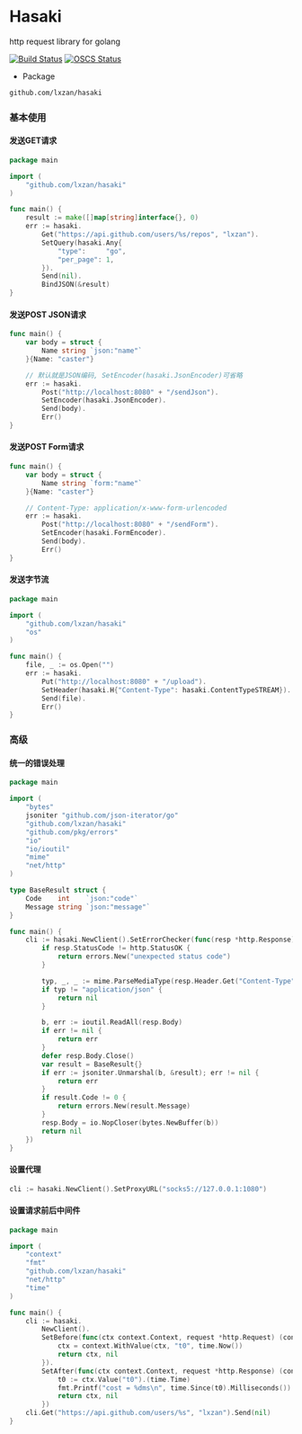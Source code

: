 # Hasaki
http request library for golang

[![Build Status](https://github.com/lxzan/hasaki/workflows/Go%20Test/badge.svg?branch=main)](https://github.com/lxzan/hasaki/actions?query=branch%3Amain)
[![OSCS Status](https://www.oscs1024.com/platform/badge/lxzan/hasaki.svg?size=small)](https://www.oscs1024.com/project/lxzan/hasaki?ref=badge_small)

- Package
```bash
github.com/lxzan/hasaki
```

### 基本使用
#### 发送GET请求
```go
package main

import (
	"github.com/lxzan/hasaki"
)

func main() {
	result := make([]map[string]interface{}, 0)
	err := hasaki.
		Get("https://api.github.com/users/%s/repos", "lxzan").
		SetQuery(hasaki.Any{
			"type":     "go",
			"per_page": 1,
		}).
		Send(nil).
		BindJSON(&result)
}
```

#### 发送POST JSON请求
```go
func main() {
	var body = struct {
		Name string `json:"name"`
	}{Name: "caster"}

	// 默认就是JSON编码, SetEncoder(hasaki.JsonEncoder)可省略
	err := hasaki.
		Post("http://localhost:8080" + "/sendJson").
		SetEncoder(hasaki.JsonEncoder).
		Send(body).
		Err()
}
```

#### 发送POST Form请求
```go
func main() {
	var body = struct {
		Name string `form:"name"`
	}{Name: "caster"}

    // Content-Type: application/x-www-form-urlencoded
	err := hasaki.
		Post("http://localhost:8080" + "/sendForm").
		SetEncoder(hasaki.FormEncoder).
		Send(body).
		Err()
}
```

#### 发送字节流
```go
package main

import (
	"github.com/lxzan/hasaki"
	"os"
)

func main() {
	file, _ := os.Open("")
	err := hasaki.
		Put("http://localhost:8080" + "/upload").
		SetHeader(hasaki.H{"Content-Type": hasaki.ContentTypeSTREAM}).
		Send(file).
		Err()
}
```

### 高级

#### 统一的错误处理
```go
package main

import (
	"bytes"
	jsoniter "github.com/json-iterator/go"
	"github.com/lxzan/hasaki"
	"github.com/pkg/errors"
	"io"
	"io/ioutil"
	"mime"
	"net/http"
)

type BaseResult struct {
	Code    int    `json:"code"`
	Message string `json:"message"`
}

func main() {
	cli := hasaki.NewClient().SetErrorChecker(func(resp *http.Response) error {
		if resp.StatusCode != http.StatusOK {
			return errors.New("unexpected status code")
		}

		typ, _, _ := mime.ParseMediaType(resp.Header.Get("Content-Type"))
		if typ != "application/json" {
			return nil
		}

		b, err := ioutil.ReadAll(resp.Body)
		if err != nil {
			return err
		}
		defer resp.Body.Close()
		var result = BaseResult{}
		if err := jsoniter.Unmarshal(b, &result); err != nil {
			return err
		}
		if result.Code != 0 {
			return errors.New(result.Message)
		}
		resp.Body = io.NopCloser(bytes.NewBuffer(b))
		return nil
	})
}
```

#### 设置代理
```go
cli := hasaki.NewClient().SetProxyURL("socks5://127.0.0.1:1080")
```

#### 设置请求前后中间件
```go
package main

import (
	"context"
	"fmt"
	"github.com/lxzan/hasaki"
	"net/http"
	"time"
)

func main() {
	cli := hasaki.
		NewClient().
		SetBefore(func(ctx context.Context, request *http.Request) (context.Context, error) {
			ctx = context.WithValue(ctx, "t0", time.Now())
			return ctx, nil
		}).
		SetAfter(func(ctx context.Context, request *http.Response) (context.Context, error) {
			t0 := ctx.Value("t0").(time.Time)
			fmt.Printf("cost = %dms\n", time.Since(t0).Milliseconds())
			return ctx, nil
		})
	cli.Get("https://api.github.com/users/%s", "lxzan").Send(nil)
}

```